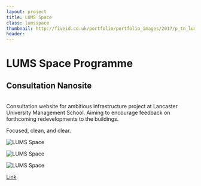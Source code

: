 ```yaml
---
layout: project
title: LUMS Space
class: lumsspace
thumbnail: http://fiveid.co.uk/portfolio/portfolio_images/2017/p_tn_lumsspace.png
header:
---
```


# LUMS Space Programme

## Consultation Nanosite

<br/>
Consultation website for ambitious infrastructure project at Lancaster University Management School. Aiming to encourage feedback on forthcoming redevelopments to the buildings.

Focused, clean, and clear. 

![LUMS Space](http://fiveid.co.uk/portfolio/portfolio_images/2017/lums_01.jpg)

![LUMS Space](http://fiveid.co.uk/portfolio/portfolio_images/2017/lums_02.jpg)

![LUMS Space](http://fiveid.co.uk/portfolio/portfolio_images/2017/lums_03.jpg)

[Link](http://lums.space)
